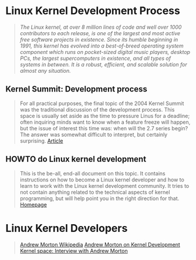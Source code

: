 # Linux Kernel Development Process

> _The Linux kernel, at over 8 million lines of code and well over 1000 contributors to each release, is one of the largest and most active free software projects in existence.  Since its humble beginning in 1991, this kernel has evolved into a best-of-breed operating system component which runs on pocket-sized digital music players, desktop PCs, the largest supercomputers in existence, and all types of systems in between.  It is a robust, efficient, and scalable solution for almost any situation._

## Kernel Summit: Development process

> For all practical purposes, the final topic of the 2004 Kernel Summit was the traditional discussion of the development process. This space is usually set aside as the time to pressure Linus for a deadline; often inquiring minds want to know when a feature freeze will happen, but the issue of interest this time was: when will the 2.7 series begin? The answer was somewhat difficult to interpret, but certainly surprising. [Article](https://lwn.net/Articles/94386/)

## HOWTO do Linux kernel development

> This is the be-all, end-all document on this topic.  It contains
instructions on how to become a Linux kernel developer and how to learn
to work with the Linux kernel development community.  It tries to not
contain anything related to the technical aspects of kernel programming,
but will help point you in the right direction for that. [Homepage](https://git.kernel.org/pub/scm/linux/kernel/git/torvalds/linux.git/tree/Documentation/process/howto.rst)

# Linux Kernel Developers

> [Andrew Morton Wikipedia](https://en.wikipedia.org/wiki/Andrew_Morton_(computer_programmer))
> [Andrew Morton on Kernel Development](https://lwn.net/Articles/285088/)
> [Kernel space: Interview with Andrew Morton](https://www.networkworld.com/article/2280848/software/kernel-space--interview-with-andrew-morton.html)